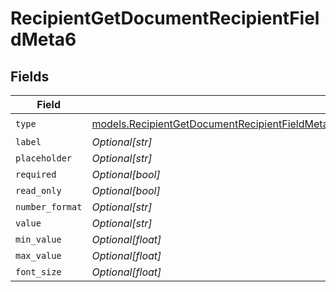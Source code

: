 # RecipientGetDocumentRecipientFieldMeta6


## Fields

| Field                                                                                                                                                                                                                          | Type                                                                                                                                                                                                                           | Required                                                                                                                                                                                                                       | Description                                                                                                                                                                                                                    |
| ------------------------------------------------------------------------------------------------------------------------------------------------------------------------------------------------------------------------------ | ------------------------------------------------------------------------------------------------------------------------------------------------------------------------------------------------------------------------------ | ------------------------------------------------------------------------------------------------------------------------------------------------------------------------------------------------------------------------------ | ------------------------------------------------------------------------------------------------------------------------------------------------------------------------------------------------------------------------------ |
| `type`                                                                                                                                                                                                                         | [models.RecipientGetDocumentRecipientFieldMetaDocumentsRecipientsResponse200ApplicationJSONResponseBodyType](../models/recipientgetdocumentrecipientfieldmetadocumentsrecipientsresponse200applicationjsonresponsebodytype.md) | :heavy_check_mark:                                                                                                                                                                                                             | N/A                                                                                                                                                                                                                            |
| `label`                                                                                                                                                                                                                        | *Optional[str]*                                                                                                                                                                                                                | :heavy_minus_sign:                                                                                                                                                                                                             | N/A                                                                                                                                                                                                                            |
| `placeholder`                                                                                                                                                                                                                  | *Optional[str]*                                                                                                                                                                                                                | :heavy_minus_sign:                                                                                                                                                                                                             | N/A                                                                                                                                                                                                                            |
| `required`                                                                                                                                                                                                                     | *Optional[bool]*                                                                                                                                                                                                               | :heavy_minus_sign:                                                                                                                                                                                                             | N/A                                                                                                                                                                                                                            |
| `read_only`                                                                                                                                                                                                                    | *Optional[bool]*                                                                                                                                                                                                               | :heavy_minus_sign:                                                                                                                                                                                                             | N/A                                                                                                                                                                                                                            |
| `number_format`                                                                                                                                                                                                                | *Optional[str]*                                                                                                                                                                                                                | :heavy_minus_sign:                                                                                                                                                                                                             | N/A                                                                                                                                                                                                                            |
| `value`                                                                                                                                                                                                                        | *Optional[str]*                                                                                                                                                                                                                | :heavy_minus_sign:                                                                                                                                                                                                             | N/A                                                                                                                                                                                                                            |
| `min_value`                                                                                                                                                                                                                    | *Optional[float]*                                                                                                                                                                                                              | :heavy_minus_sign:                                                                                                                                                                                                             | N/A                                                                                                                                                                                                                            |
| `max_value`                                                                                                                                                                                                                    | *Optional[float]*                                                                                                                                                                                                              | :heavy_minus_sign:                                                                                                                                                                                                             | N/A                                                                                                                                                                                                                            |
| `font_size`                                                                                                                                                                                                                    | *Optional[float]*                                                                                                                                                                                                              | :heavy_minus_sign:                                                                                                                                                                                                             | N/A                                                                                                                                                                                                                            |